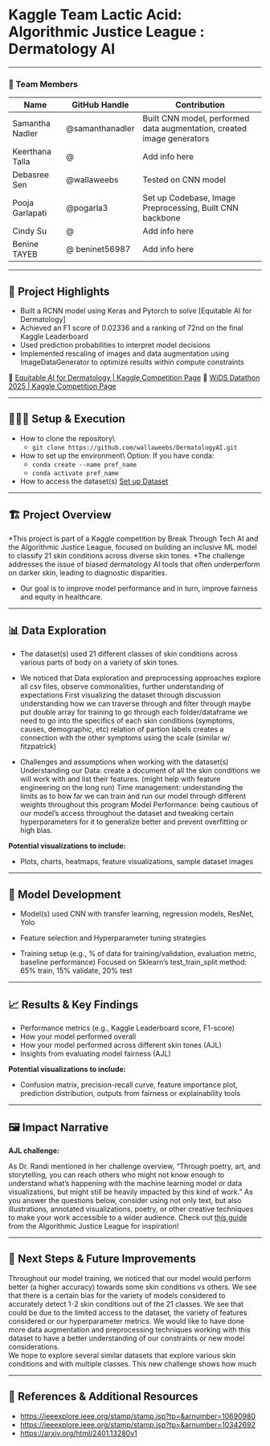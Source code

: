 # Kaggle Team Lactic Acid: Algorithmic Justice League : Dermatology AI

---

### **👥 Team Members**

| Name | GitHub Handle | Contribution |
| ----- | ----- | ----- |
| Samantha Nadler | @samanthanadler  | Built CNN model, performed data augmentation, created image generators |
| Keerthana Talla | @ |  Add info here   |
| Debasree Sen | @wallaweebs | Tested on CNN model |
| Pooja Garlapati | @pogarla3 | Set up Codebase, Image Preprocessing, Built CNN backbone
| Cindy Su |  @ |  Add info here | 
| Benine TAYEB | @ beninet56987 | Add info here |


---

## **🎯 Project Highlights**

* Built a RCNN model using Keras and Pytorch to solve \[Equitable AI for Dermatology\]
* Achieved an F1 score of 0.02336 and a ranking of 72nd on the final Kaggle Leaderboard
* Used prediction probabilities to interpret model decisions
* Implemented rescaling of images and data augmentation using ImageDataGenerator to optimize results within compute constraints

🔗 [Equitable AI for Dermatology | Kaggle Competition Page](https://www.kaggle.com/competitions/bttai-ajl-2025/overview)
🔗 [WiDS Datathon 2025 | Kaggle Competition Page](https://www.kaggle.com/competitions/widsdatathon2025/overview)

---

## **👩🏽‍💻 Setup & Execution**

* How to clone the repository\
  * ` git clone https://github.com/wallaweebs/DermatologyAI.git `
* How to set up the environment\ 
  Option: If you have conda:
  * `conda create --name pref_name`
  * `conda activate pref_name`
* How to access the dataset(s)  <a href="https://colab.research.google.com/drive/16LFhaqD3kE0ysUlQa5ci7FTxmX-U6hH-">Set up Dataset</a>  

---

## **🏗️ Project Overview**

*This project is part of a Kaggle competition by Break Through Tech AI and the Algorithmic Justice League, focused on building an inclusive ML model to classify 21 skin conditions across diverse skin tones.
*The challenge addresses the issue of biased dermatology AI tools that often underperform on darker skin, leading to diagnostic disparities.
* Our goal is to improve model performance and in turn, improve fairness and equity in healthcare.

---

## **📊 Data Exploration**

* The dataset(s) used 21 different classes of skin conditions across various parts of body on a variety of skin tones. 
* We noticed that Data exploration and preprocessing approaches
explore all csv files, observe commonalities, further understanding of expectations
First visualizing the dataset through discussion understanding how we can traverse through and filter through
maybe put double array for training to go through each folder/dataframe
we need to go into the specifics of each skin conditions (symptoms, causes, demographic, etc) relation of partion labels creates a connection with the other symptoms using the scale (similar w/ fitzpatrick)

* Challenges and assumptions when working with the dataset(s)
Understanding our Data: create a document of all the skin conditions we will work with and list their features. (might help with feature engineering on the long run)
Time management: understanding the limits as to how far we can train and run our model through different weights throughout this program
Model Performance: being cautious of our model’s access throughout the dataset and tweaking certain hyperparameters for it to generalize better and prevent overfitting or high bias. 

**Potential visualizations to include:**

* Plots, charts, heatmaps, feature visualizations, sample dataset images


---

## **🧠 Model Development**

* Model(s) used
CNN with transfer learning, regression models, ResNet, Yolo

* Feature selection and Hyperparameter tuning strategies

* Training setup (e.g., % of data for training/validation, evaluation metric, baseline performance)
Focused on Sklearn’s test_train_split method: 65% train, 15% validate, 20% test
---

## **📈 Results & Key Findings**

* Performance metrics (e.g., Kaggle Leaderboard score, F1-score)
* How your model performed overall
* How your model performed across different skin tones (AJL)
* Insights from evaluating model fairness (AJL)



**Potential visualizations to include:**
* Confusion matrix, precision-recall curve, feature importance plot, prediction distribution, outputs from fairness or explainability tools

---

## **🖼️ Impact Narrative**

**AJL challenge:**

As Dr. Randi mentioned in her challenge overview, “Through poetry, art, and storytelling, you can reach others who might not know enough to understand what’s happening with the machine learning model or data visualizations, but might still be heavily impacted by this kind of work.”
As you answer the questions below, consider using not only text, but also illustrations, annotated visualizations, poetry, or other creative techniques to make your work accessible to a wider audience.
Check out [this guide](https://drive.google.com/file/d/1kYKaVNR\_l7Abx2kebs3AdDi6TlPviC3q/view) from the Algorithmic Justice League for inspiration!

---

## **🚀 Next Steps & Future Improvements**
Throughout our model training, we noticed that our model would perform better (a higher accuracy) towards some skin conditions vs others. We see that there is a certain bias for the variety of models considered to accurately detect 1-2 skin conditions out of the 21 classes. We see that could be due to the limited access to the dataset, the variety of features considered or our hyperparameter metrics. 
We would like to have done more data augmentation and preprocessing techniques working with this dataset to have a better understanding of our constraints or new model considerations.  
We hope to explore several similar datasets that explore various skin conditions and with multiple classes. This new challenge shows how much 

---

## **📄 References & Additional Resources**

* https://ieeexplore.ieee.org/stamp/stamp.jsp?tp=&arnumber=10690980
* https://ieeexplore.ieee.org/stamp/stamp.jsp?tp=&arnumber=10342692
* https://arxiv.org/html/2401.13280v1





















